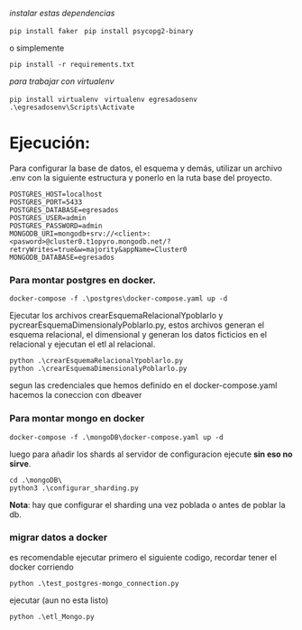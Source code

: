 
*instalar estas dependencias*

```pip install faker ```
```pip install psycopg2-binary```

o simplemente

```pip install -r requirements.txt ```

*para trabajar con virtualenv*

```pip install virtualenv ```
```virtualenv egresadosenv ```
```.\egresadosenv\Scripts\Activate ```

# Ejecución:

Para configurar la base de datos, el esquema y demás, utilizar un archivo .env con la siguiente estructura y ponerlo en la ruta base del proyecto.

```
POSTGRES_HOST=localhost
POSTGRES_PORT=5433
POSTGRES_DATABASE=egresados
POSTGRES_USER=admin
POSTGRES_PASSWORD=admin
MONGODB_URI=mongodb+srv://<client>:<pasword>@cluster0.t1opyro.mongodb.net/?retryWrites=true&w=majority&appName=Cluster0
MONGODB_DATABASE=egresados
```
### Para montar postgres en docker.

```
docker-compose -f .\postgres\docker-compose.yaml up -d
```

Ejecutar los archivos crearEsquemaRelacionalYpoblarlo y pycrearEsquemaDimensionalyPoblarlo.py, estos archivos generan el esquema relacional, el dimensional y generan los datos ficticios en el relacional y ejecutan el etl al relacional.

```
python .\crearEsquemaRelacionalYpoblarlo.py
python .\crearEsquemaDimensionalyPoblarlo.py
```

segun las credenciales que hemos definido en el docker-compose.yaml hacemos la coneccion con dbeaver

### Para montar mongo en docker

```
docker-compose -f .\mongoDB\docker-compose.yaml up -d
```

luego para añadir los shards al servidor de configuracion ejecute __sin eso no sirve__.

```
cd .\mongoDB\
python3 .\configurar_sharding.py
```
__Nota__: hay que configurar el sharding una vez poblada o antes de poblar la db.

### migrar datos a docker
es recomendable ejecutar primero el siguiente codigo, recordar tener el docker corriendo
```
python .\test_postgres-mongo_connection.py
```
ejecutar (aun no esta listo)
```
python .\etl_Mongo.py
```
